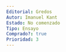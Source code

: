 ```yaml
---
Editorial: Gredos
Autor: Imanuel Kant
Estado: No comenzado
Tipo: Ensayo
Comprado?: true
Prioridad: 3
---
```

